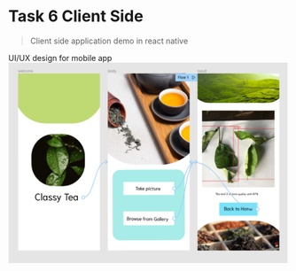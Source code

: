 # Task 6 Client Side

> Client side application demo in react native

UI/UX design for mobile app
<img src="ux_design.png">
